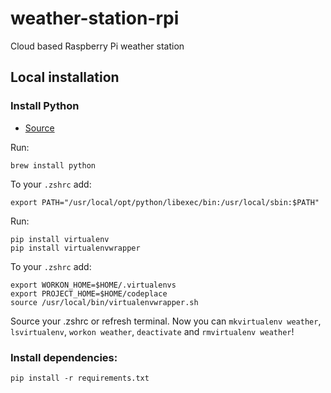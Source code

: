 # weather-station-rpi

Cloud based Raspberry Pi weather station

## Local installation

### Install Python

- [Source](https://swapps.com/blog/how-to-configure-virtualenvwrapper-with-python3-in-osx-mojave/)

Run:

```shell
brew install python
```

To your `.zshrc` add:

```shell
export PATH="/usr/local/opt/python/libexec/bin:/usr/local/sbin:$PATH"
```

Run:

```shell
pip install virtualenv
pip install virtualenvwrapper
```

To your `.zshrc` add:

```shell
export WORKON_HOME=$HOME/.virtualenvs
export PROJECT_HOME=$HOME/codeplace
source /usr/local/bin/virtualenvwrapper.sh
```

Source your .zshrc or refresh terminal. Now you can `mkvirtualenv weather`, `lsvirtualenv`, `workon weather`,
`deactivate` and `rmvirtualenv weather`!

### Install dependencies:

```shell
pip install -r requirements.txt
```
